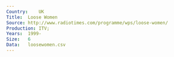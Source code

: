 ```yaml
---
Country:	UK
Title:	Loose Women
Source:	http://www.radiotimes.com/programme/wps/loose-women/
Production:	ITV;
Years:	1999-
Size:	6
Data:	loosewomen.csv
---
```


